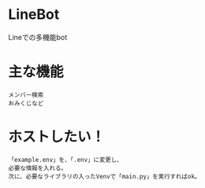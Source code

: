 # LineBot
Lineでの多機能bot

# 主な機能
```
メンバー検索
おみくじなど
```

# ホストしたい！
```
「example.env」を、「.env」に変更し、
必要な情報を入れる。
次に、必要なライブラリの入ったVenvで「main.py」を実行すればok。
```